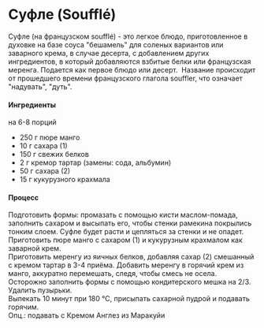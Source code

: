 # Суфле (Soufflé)

Суфле (на французском soufflé) - это легкое блюдо, приготовленное в духовке на базе соуса "бешамель" для соленых вариантов или заварного крема, в случае десерта, с добавлением других ингредиентов, в который добавляются взбитые белки или французская меренга. Подается как первое блюдо или десерт.  Название происходит от прошедшего времени французского глагола souffler, что означает "надувать", "дуть".

#### Ингредиенты

на 6-8 порций

* 250 г пюре манго
* 10 г сахара (1)
* 150 г свежих белков
* 2 г кремор тартар (замены: сода, альбумин)
* 50 г сахара (2)
* 15 г кукурузного крахмала

#### Процесс

Подготовить формы: промазать с помощью кисти маслом-помада, заполнить сахаром и высыпать его, чтобы стенки рамекина покрылись тонким слоем. Суфле будет расти и цепляться за стенки и не опадет.  
Приготовить пюре манго с сахаром (1) и кукурузным крахмалом как заварной крем.  
Приготовить меренгу из яичных белков, добавляя сахар (2) смешанный с кремом тартар в 3-4 приёма.
Добавить меренгу в горячий крем из манго, аккуратно перемешать, следя, чтобы смесь не осела.  
Осторожно заполнить формы с помощью кондитерского мешка на 2/3. Удалить пузырьки.  
Выпекать 10 минут при 180 °С, присыпать сахарной пудрой и подавать горячим.  
Опц.: подавать с Кремом Англез из Маракуйи  
